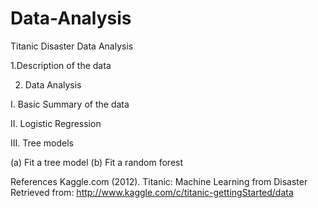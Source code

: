 # Data-Analysis

Titanic Disaster Data Analysis

1.Description of the data

2. Data Analysis
  
I. Basic Summary of the data

II. Logistic Regression

III. Tree models
  
  
  
  (a) Fit a tree model
  (b) Fit a random forest
        
        




References
Kaggle.com (2012). Titanic: Machine Learning from Disaster
Retrieved from:
http://www.kaggle.com/c/titanic-gettingStarted/data
